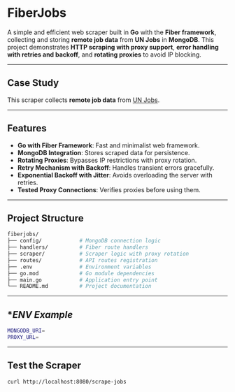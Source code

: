 # **FiberJobs**

A simple and efficient web scraper built in **Go** with the **Fiber framework**, collecting and storing **remote job data** from **UN Jobs** in **MongoDB**. This project demonstrates **HTTP scraping with proxy support**, **error handling with retries and backoff**, and **rotating proxies** to avoid IP blocking.

---

## **Case Study**
This scraper collects **remote job data** from [UN Jobs](https://unjobs.org/search/remote).

---

## **Features**
- **Go with Fiber Framework**: Fast and minimalist web framework.
- **MongoDB Integration**: Stores scraped data for persistence.
- **Rotating Proxies**: Bypasses IP restrictions with proxy rotation.
- **Retry Mechanism with Backoff**: Handles transient errors gracefully.
- **Exponential Backoff with Jitter**: Avoids overloading the server with retries.
- **Tested Proxy Connections**: Verifies proxies before using them.

---

## **Project Structure**
```bash
fiberjobs/
├── config/            # MongoDB connection logic
├── handlers/          # Fiber route handlers
├── scraper/           # Scraper logic with proxy rotation
├── routes/            # API routes registration
├── .env               # Environment variables
├── go.mod             # Go module dependencies
├── main.go            # Application entry point
└── README.md          # Project documentation
```

---

## **ENV Example*
```bash
MONGODB_URI=
PROXY_URL=
```


---

## **Test the Scraper**
```bash
curl http://localhost:8080/scrape-jobs
```
